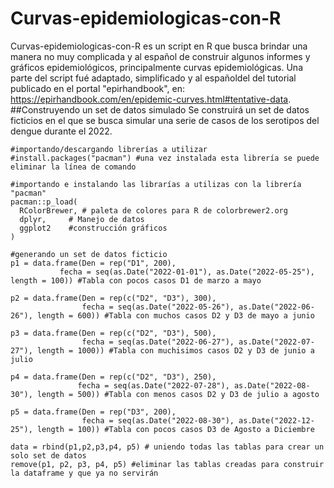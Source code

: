 # Curvas-epidemiologicas-con-R
Curvas-epidemiologicas-con-R es un script en R que busca brindar una manera no muy complicada y al español de construir algunos informes y gráficos epidemiológicos, principalmente curvas epidemiológicas. Una parte del script fué adaptado, simplificado y al españoldel del tutorial publicado en el portal "epirhandbook", en: https://epirhandbook.com/en/epidemic-curves.html#tentative-data.
##Construyendo un set de datos simulado
Se construirá un set de datos ficticios en el que se busca simular una serie de casos de los serotipos del dengue durante el 2022.
```
#importando/descargando librerías a utilizar
#install.packages("pacman") #una vez instalada esta librería se puede eliminar la línea de comando

#importando e instalando las librarías a utilizas con la librería "pacman"
pacman::p_load(
  RColorBrewer, # paleta de colores para R de colorbrewer2.org
  dplyr,     # Manejo de datos
  ggplot2    #construcción gráficos
) 

#generando un set de datos ficticio
p1 = data.frame(Den = rep("D1", 200),
           fecha = seq(as.Date("2022-01-01"), as.Date("2022-05-25"), length = 100)) #Tabla con pocos casos D1 de marzo a mayo

p2 = data.frame(Den = rep(c("D2", "D3"), 300),
                fecha = seq(as.Date("2022-05-26"), as.Date("2022-06-26"), length = 600)) #Tabla con muchos casos D2 y D3 de mayo a junio

p3 = data.frame(Den = rep(c("D2", "D3"), 500),
                fecha = seq(as.Date("2022-06-27"), as.Date("2022-07-27"), length = 1000)) #Tabla con muchisimos casos D2 y D3 de junio a julio

p4 = data.frame(Den = rep(c("D2", "D3"), 250),
               fecha = seq(as.Date("2022-07-28"), as.Date("2022-08-30"), length = 500)) #Tabla con menos casos D2 y D3 de julio a agosto

p5 = data.frame(Den = rep("D3", 200),
                fecha = seq(as.Date("2022-08-30"), as.Date("2022-12-25"), length = 100)) #Tabla con pocos casos D3 de Agosto a Diciembre
  
data = rbind(p1,p2,p3,p4, p5) # uniendo todas las tablas para crear un solo set de datos
remove(p1, p2, p3, p4, p5) #eliminar las tablas creadas para construir la dataframe y que ya no servirán
```
